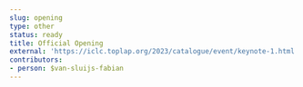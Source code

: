 ```yaml
---
slug: opening
type: other
status: ready
title: Official Opening
external: 'https://iclc.toplap.org/2023/catalogue/event/keynote-1.html'
contributors:
- person: $van-sluijs-fabian
---
```

